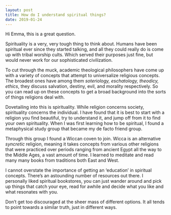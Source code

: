 ```yaml
---
layout: post
title: How do I understand spiritual things?
date: 2019-01-24
---
```


<p>Hi Emma, this is a great question.</p><p>Spirituality is a very, very tough thing to think about. Humans have been spiritual ever since they started talking, and all they could really do is come up with tribal worship cults. Which served their purposes just fine, but would never work for our sophisticated civilization.</p><p>To cut through the muck, academic theological philosophers have come up with a variety of concepts that attempt to universalize religious concepts. The broadest ones have among them <i>soteriology, eschatology, theodicy, ethics</i>, they discuss salvation, destiny, evil, and morality respectively. So you can read up on these concepts to get a broad background into the sorts of things religions deal with.</p><p>Dovetailing into this is spirituality. While religion concerns society, spirituality concerns the individual. I have found that it is best to start with a religion you find beautiful, try to understand it, and jump off from it to find your own spirituality. When I was first learning how to be spiritual, I found a metaphysical study group that became my de facto friend group.</p><p>Through this group I found a Wiccan coven to join. Wicca is an alternative <i>syncretic </i>religion, meaning it takes concepts from various other religions that were practiced over periods ranging from ancient Egypt all the way to the Middle Ages, a vast amount of time. I learned to meditate and read many many books from traditions both East and West.</p><p>I cannot overstate the importance of getting an ‘education’ in spiritual concepts. There’s an astounding number of resources out there. I personally liked spiritual bookstores, you can just wander around and pick up things that catch your eye, read for awhile and decide what you like and what resonates with you.</p><p>Don’t get too discouraged at the sheer mass of different options. It all tends to point towards a similar truth, just in different ways.</p>
